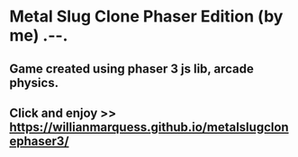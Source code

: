 # Metal Slug Clone Phaser Edition (by me) .--.

## Game created using phaser 3 js lib, arcade physics.
## Click and enjoy >> https://willianmarquess.github.io/metalslugclonephaser3/

